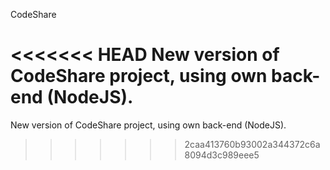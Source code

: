 CodeShare

<<<<<<< HEAD
New version of CodeShare project, using own back-end (NodeJS).
=======
New version of CodeShare project, using own back-end (NodeJS).
>>>>>>> 2caa413760b93002a344372c6a8094d3c989eee5
